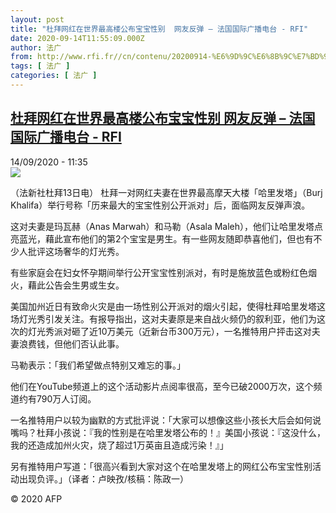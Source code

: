 ```yaml
---
layout: post
title: "杜拜网红在世界最高楼公布宝宝性别  网友反弹 – 法国国际广播电台 - RFI"
date: 2020-09-14T11:55:09.000Z
author: 法广
from: http://www.rfi.fr//cn/contenu/20200914-%E6%9D%9C%E6%8B%9C%E7%BD%91%E7%BA%A2%E5%9C%A8%E4%B8%96%E7%95%8C%E6%9C%80%E9%AB%98%E6%A5%BC%E5%85%AC%E5%B8%83%E5%AE%9D%E5%AE%9D%E6%80%A7%E5%88%AB-%E7%BD%91%E5%8F%8B%E5%8F%8D%E5%BC%B9
tags: [ 法广 ]
categories: [ 法广 ]
---
```

<!--1600084509000-->
[杜拜网红在世界最高楼公布宝宝性别  网友反弹 – 法国国际广播电台 - RFI](http://www.rfi.fr//cn/contenu/20200914-%E6%9D%9C%E6%8B%9C%E7%BD%91%E7%BA%A2%E5%9C%A8%E4%B8%96%E7%95%8C%E6%9C%80%E9%AB%98%E6%A5%BC%E5%85%AC%E5%B8%83%E5%AE%9D%E5%AE%9D%E6%80%A7%E5%88%AB-%E7%BD%91%E5%8F%8B%E5%8F%8D%E5%BC%B9)
------

<div>
<div>14/09/2020 - 11:35</div><img src="https://s.rfi.fr/media/display/706d8dae-f671-11ea-a079-005056a98db9/w:310/p:16x9/int0009b.200914173502.jpg"><div class="t-content__body u-clearfix"><p>（法新社杜拜13日电）    杜拜一对网红夫妻在世界最高摩天大楼「哈里发塔」（Burj Khalifa）举行号称「历来最大的宝宝性别公开派对」后，面临网友反弹声浪。</p><p>   这对夫妻是玛瓦赫（Anas Marwah）和马勒（Asala Maleh），他们让哈里发塔点亮蓝光，藉此宣布他们的第2个宝宝是男生。有一些网友随即恭喜他们，但也有不少人批评这场奢华的灯光秀。</p><p>    有些家庭会在妇女怀孕期间举行公开宝宝性别派对，有时是施放蓝色或粉红色烟火，藉此公告会生男或生女。</p><p>    美国加州近日有致命火灾是由一场性别公开派对的烟火引起，使得杜拜哈里发塔这场灯光秀引发关注。有报导指出，这对夫妻原是来自战火频仍的叙利亚，他们为这次的灯光秀派对砸了近10万美元（近新台币300万元），一名推特用户抨击这对夫妻浪费钱，但他们否认此事。</p><p>    马勒表示：「我们希望做点特别又难忘的事。」</p><p>    他们在YouTube频道上的这个活动影片点阅率很高，至今已破2000万次，这个频道约有790万人订阅。</p><p>    一名推特用户以较为幽默的方式批评说：「大家可以想像这些小孩长大后会如何说嘴吗？杜拜小孩说：『我的性别是在哈里发塔公布的！』美国小孩说：『这没什么，我的还造成加州火灾，烧了超过1万英亩且造成污染！』」</p><p>    另有推特用户写道：「很高兴看到大家对这个在哈里发塔上的网红公布宝宝性别活动出现负评。」（译者：卢映孜/核稿：陈政一）</p><p class="t-copyright">© 2020 AFP</p>        </div>
</div>
